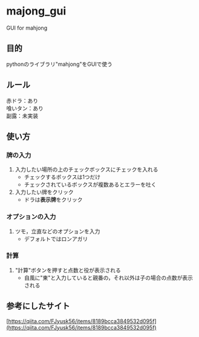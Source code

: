# majong_gui
GUI for mahjong

## 目的
pythonのライブラリ"mahjong"をGUIで使う

## ルール
赤ドラ：あり <br>
喰いタン：あり <br>
副露：未実装 <br>

## 使い方
### 牌の入力
1. 入力したい場所の上のチェックボックスにチェックを入れる
    * チェックするボックスは1つだけ
    * チェックされているボックスが複数あるとエラーを吐く
1. 入力したい牌をクリック
    * ドラは**表示牌**をクリック
### オプションの入力
1. ツモ，立直などのオプションを入力
    * デフォルトではロンアガリ
### 計算
1. "計算"ボタンを押すと点数と役が表示される
    * 自風に"東"と入力していると親番の，それ以外は子の場合の点数が表示される

## 参考にしたサイト
[https://qiita.com/FJyusk56/items/8189bcca3849532d095f](https://qiita.com/FJyusk56/items/8189bcca3849532d095f)
